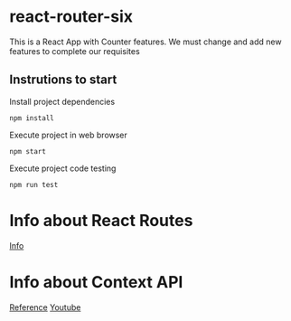 # react-router-six

This is a React App with Counter features. We must change and add new features to complete our requisites

## Instrutions to start

Install project dependencies
```
npm install
```

Execute project in web browser

```
npm start
```

Execute project code testing

```
npm run test
```

# Info about React Routes

[Info](https://reactrouter.com/docs/en/v6)

# Info about Context API

[Reference](https://pablomonteserin.com/curso/react/context-api/)
[Youtube](https://www.youtube.com/watch?v=B0Nu3dmvXbg)

